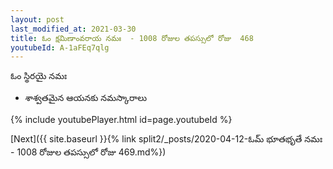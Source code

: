 ```yaml
---
layout: post
last_modified_at: 2021-03-30
title: ఓం క్షమిణాంవరాయ నమః  - 1008 రోజుల తపస్సులో రోజు  468
youtubeId: A-1aFEq7qlg
---
```

 
 
 ఓం స్థిరయై నమః  
 
 - శాశ్వతమైన ఆయనకు నమస్కారాలు 
 
  
 
  
 
 
 
 
 
 


{% include youtubePlayer.html id=page.youtubeId %}
 
[Next]({{ site.baseurl }}{% link  split2/_posts/2020-04-12-ఓమ్ భూతభృతే నమః  - 1008 రోజుల తపస్సులో రోజు  469.md%})
 
